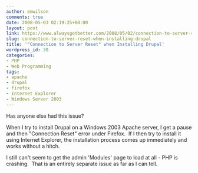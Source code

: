 ```yaml
---
author: emwilson
comments: true
date: 2008-05-03 02:19:25+00:00
layout: post
link: https://www.alwaysgetbetter.com/2008/05/02/connection-to-server-reset-when-installing-drupal/
slug: connection-to-server-reset-when-installing-drupal
title: '"Connection to Server Reset" when Installing Drupal'
wordpress_id: 30
categories:
- PHP
- Web Programming
tags:
- apache
- drupal
- firefox
- Internet Explorer
- Windows Server 2003
---
```


Has anyone else had this issue?

When I try to install Drupal on a Windows 2003 Apache server, I get a pause and then "Connection Reset" error under Firefox.  If I then try to install it using Internet Explorer, the installation process comes up immediately and works without a hitch.

I still can't seem to get the admin 'Modules' page to load at all - PHP is crashing.  That is an entirely separate issue as far as I can tell.
